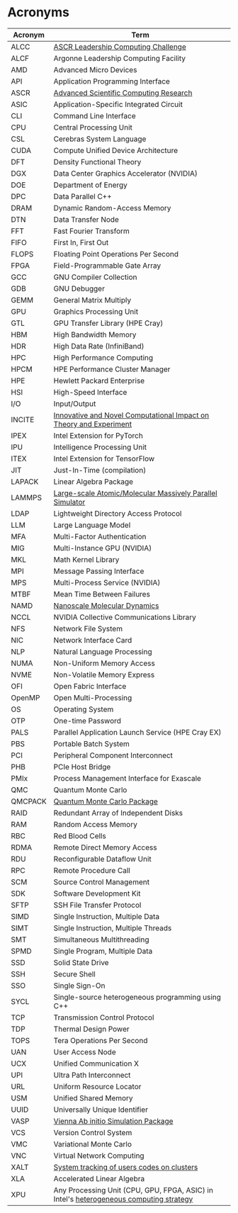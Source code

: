 # Acronyms

| Acronym | Term |
| ------- | ---- |
| ALCC    | [ASCR Leadership Computing Challenge](https://science.osti.gov/ascr/Facilities/Accessing-ASCR-Facilities/ALCC) |
| ALCF    | Argonne Leadership Computing Facility |
| AMD     | Advanced Micro Devices |
| API     | Application Programming Interface |
| ASCR    | [Advanced Scientific Computing Research](https://www.energy.gov/science/ascr/advanced-scientific-computing-research) |
| ASIC    | Application-Specific Integrated Circuit |
| CLI     | Command Line Interface |
| CPU     | Central Processing Unit |
| CSL     | Cerebras System Language |
| CUDA    | Compute Unified Device Architecture |
| DFT     | Density Functional Theory |
| DGX     | Data Center Graphics Accelerator (NVIDIA) |
| DOE     | Department of Energy |
| DPC     | Data Parallel C++ |
| DRAM    | Dynamic Random-Access Memory |
| DTN     | Data Transfer Node |
| FFT     | Fast Fourier Transform |
| FIFO    | First In, First Out |
| FLOPS   | Floating Point Operations Per Second |
| FPGA    | Field-Programmable Gate Array |
| GCC     | GNU Compiler Collection |
| GDB     | GNU Debugger |
| GEMM    | General Matrix Multiply |
| GPU     | Graphics Processing Unit |
| GTL     | GPU Transfer Library (HPE Cray) |
| HBM     | High Bandwidth Memory |
| HDR     | High Data Rate (InfiniBand) |
| HPC     | High Performance Computing |
| HPCM    | HPE Performance Cluster Manager |
| HPE     | Hewlett Packard Enterprise |
| HSI     | High-Speed Interface |
| I/O     | Input/Output |
| INCITE  | [Innovative and Novel Computational Impact on Theory and Experiment](https://doeleadershipcomputing.org/) |
| IPEX    | Intel Extension for PyTorch |
| IPU     | Intelligence Processing Unit |
| ITEX    | Intel Extension for TensorFlow |
| JIT     | Just-In-Time (compilation) |
| LAPACK  | Linear Algebra Package |
| LAMMPS  | [Large-scale Atomic/Molecular Massively Parallel Simulator](https://www.lammps.org/) |
| LDAP    | Lightweight Directory Access Protocol |
| LLM     | Large Language Model |
| MFA     | Multi-Factor Authentication |
| MIG     | Multi-Instance GPU (NVIDIA) |
| MKL     | Math Kernel Library |
| MPI     | Message Passing Interface |
| MPS     | Multi-Process Service (NVIDIA) |
| MTBF    | Mean Time Between Failures |
| NAMD    | [Nanoscale Molecular Dynamics](https://www.ks.uiuc.edu/Research/namd/) |
| NCCL    | NVIDIA Collective Communications Library |
| NFS     | Network File System |
| NIC     | Network Interface Card |
| NLP     | Natural Language Processing |
| NUMA    | Non-Uniform Memory Access |
| NVME    | Non-Volatile Memory Express |
| OFI     | Open Fabric Interface |
| OpenMP  | Open Multi-Processing |
| OS      | Operating System |
| OTP     | One-time Password |
| PALS    | Parallel Application Launch Service (HPE Cray EX) |
| PBS     | Portable Batch System |
| PCI     | Peripheral Component Interconnect |
| PHB     | PCIe Host Bridge |
| PMIx    | Process Management Interface for Exascale |
| QMC     | Quantum Monte Carlo |
| QMCPACK | [Quantum Monte Carlo Package](https://qmcpack.org/) |
| RAID    | Redundant Array of Independent Disks |
| RAM     | Random Access Memory |
| RBC     | Red Blood Cells |
| RDMA    | Remote Direct Memory Access |
| RDU     | Reconfigurable Dataflow Unit |
| RPC     | Remote Procedure Call |
| SCM     | Source Control Management |
| SDK     | Software Development Kit |
| SFTP    | SSH File Transfer Protocol |
| SIMD    | Single Instruction, Multiple Data |
| SIMT    | Single Instruction, Multiple Threads |
| SMT     | Simultaneous Multithreading |
| SPMD    | Single Program, Multiple Data |
| SSD     | Solid State Drive |
| SSH     | Secure Shell |
| SSO     | Single Sign-On |
| SYCL    | Single-source heterogeneous programming using C++ |
| TCP     | Transmission Control Protocol |
| TDP     | Thermal Design Power |
| TOPS    | Tera Operations Per Second |
| UAN     | User Access Node |
| UCX     | Unified Communication X |
| UPI     | Ultra Path Interconnect |
| URL     | Uniform Resource Locator |
| USM     | Unified Shared Memory |
| UUID    | Universally Unique Identifier |
| VASP    | [Vienna Ab initio Simulation Package](https://www.vasp.at/) |
| VCS     | Version Control System |
| VMC     | Variational Monte Carlo |
| VNC     | Virtual Network Computing |
| XALT    | [System tracking of users codes on clusters](https://github.com/xalt/xalt) |
| XLA     | Accelerated Linear Algebra |
| XPU     | Any Processing Unit (CPU, GPU, FPGA, ASIC) in Intel's [heterogeneous computing strategy](https://www.intel.com/content/www/us/en/architecture-and-technology/xpu.html) |
